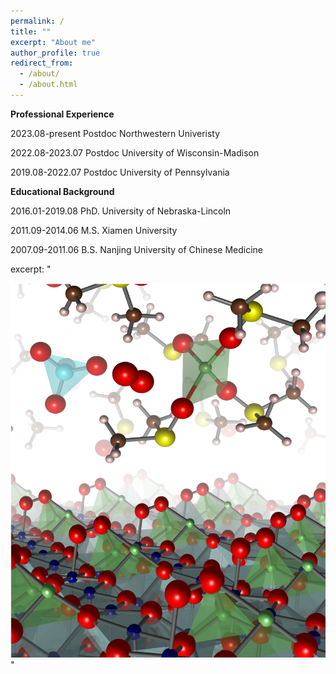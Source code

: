 ```yaml
---
permalink: /
title: ""
excerpt: "About me"
author_profile: true
redirect_from: 
  - /about/
  - /about.html
---
```


<span style='color: $twitter-color;'>**Professional Experience**</span>

2023.08-present    Postdoc Northwestern Univeristy

2022.08-2023.07    Postdoc University of Wisconsin-Madison

2019.08-2022.07    Postdoc University of Pennsylvania

<span style='color: $twitter-color;'>**Educational Background**</span>

2016.01-2019.08    PhD. University of Nebraska-Lincoln

2011.09-2014.06    M.S. Xiamen University 

2007.09-2011.06    B.S. Nanjing University of Chinese Medicine

excerpt: "<center><img src='../images/Li_air_Batteries_cover_page.png' style='width:800px;'></center>"
 
